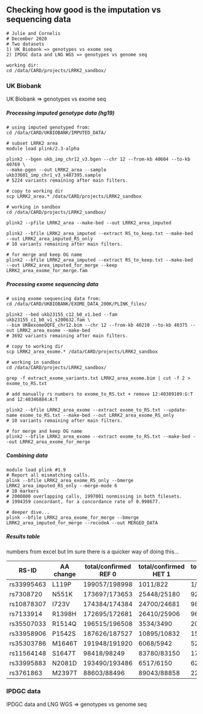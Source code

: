 ## Checking how good is the imputation vs sequencing data

```
# Julie and Cornelis
# December 2020
# Two datasets
1) UK Biobank => genotypes vs exome seq
2) IPDGC data and LNG WGS => genotypes vs genome seq

working dir:
cd /data/CARD/projects/LRRK2_sandbox/

```

### UK Biobank

UK Biobank => genotypes vs exome seq


##### Processing imputed genotype data (hg19)
```
# using imputed genotyped from:
cd /data/CARD/UKBIOBANK/IMPUTED_DATA/

# subset LRRK2 area
module load plink/2.3-alpha

plink2 --bgen ukb_imp_chr12_v3.bgen --chr 12 --from-kb 40604 --to-kb 40769 \
--make-pgen --out LRRK2_area --sample ukb33601_imp_chr1_v3_s487395.sample 
# 5224 variants remaining after main filters.

# copy to working dir
scp LRRK2_area.* /data/CARD/projects/LRRK2_sandbox

# working in sandbox
cd /data/CARD/projects/LRRK2_sandbox/

plink2 --pfile LRRK2_area --make-bed --out LRRK2_area_imputed

plink2 --bfile LRRK2_area_imputed --extract RS_to_keep.txt --make-bed --out LRRK2_area_imputed_RS_only
# 10 variants remaining after main filters.

# for merge and keep OG name
plink2 --bfile LRRK2_area_imputed --extract RS_to_keep.txt --make-bed --out LRRK2_area_imputed_for_merge --keep LRRK2_area_exome_for_merge.fam

```

##### Processing exome sequencing data
```
# using exome sequencing data from:
cd /data/CARD/UKBIOBANK/EXOME_DATA_200K/PLINK_files/

plink2 --bed ukb23155_c12_b0_v1.bed --fam ukb23155_c1_b0_v1_s200632.fam \
--bim UKBexomeOQFE_chr12.bim --chr 12 --from-kb 40210 --to-kb 40375 --out LRRK2_area_exome --make-bed
# 3692 variants remaining after main filters.

# copy to working dir
scp LRRK2_area_exome.* /data/CARD/projects/LRRK2_sandbox

# working in sandbox
cd /data/CARD/projects/LRRK2_sandbox/

grep -f extract_exome_variants.txt LRRK2_area_exome.bim | cut -f 2 > exome_to_RS.txt

# add manually rs numbers to exome_to_RS.txt + remove 12:40309109:G:T and 12:40346884:A:T

plink2 --bfile LRRK2_area_exome --extract exome_to_RS.txt --update-name exome_to_RS.txt --make-bed --out LRRK2_area_exome_RS_only
# 10 variants remaining after main filters.

# for merge and keep OG name
plink2 --bfile LRRK2_area_exome --extract exome_to_RS.txt --make-bed --out LRRK2_area_exome_for_merge

```

##### Combining data
```
module load plink #1.9
# Report all mismatching calls.
plink --bfile LRRK2_area_exome_RS_only --bmerge LRRK2_area_imputed_RS_only --merge-mode 6
# 10 markers
# 2000800 overlapping calls, 1997001 nonmissing in both filesets.
# 1994359 concordant, for a concordance rate of 0.998677.

# deeper dive...
plink --bfile LRRK2_area_exome_for_merge --bmerge LRRK2_area_imputed_for_merge --recodeA --out MERGED_DATA

```

##### Results table

numbers from excel but Im sure there is a quicker way of doing this...

| RS-ID  | AA change | total/confirmed REF 0 | total/confirmed HET 1 | total/confirmed ALT 2 |
| ------------- | ------------- | ------------- | ------------- | ------------- |
| rs33995463  | L119P | 199057/198998 | 1011/822 | 1/1 | 
| rs7308720  | N551K | 173697/173653 | 25448/25180 | 924/918 | 
| rs10878307  | I723V | 174384/174384 | 24700/24681 | 985/981 | 
| rs7133914  | R1398H | 172695/172681 | 26410/25906 | 964/963 | 
| rs35507033  | R1514Q | 196515/196508 | 3534/3490 | 20/20 | 
| rs33958906  | P1542S | 187626/187527 | 10895/10832 | 158/158 | 
| rs35303786  | M1646T | 191948/191920 | 6068/5942 | 52/49 | 
| rs11564148  | S1647T | 98418/98249 | 83780/83150 | 17871/17798 | 
| rs33995883  | N2081D | 193490/193486 | 6517/6150 | 62/62 | 
| rs3761863  | M2397T | 88603/88496 | 89043/88858 | 22423/22415 | 



### IPDGC data

IPDGC data and LNG WGS => genotypes vs genome seq

```



```
